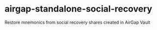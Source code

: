 # airgap-standalone-social-recovery
Restore mnemonics from social recovery shares created in AirGap Vault
